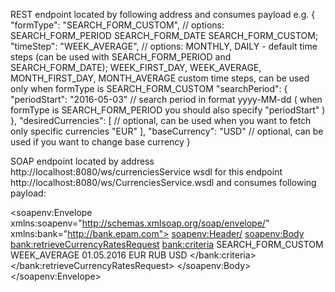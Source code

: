REST  endpoint located by following address and consumes payload e.g.
{ 
  "formType": "SEARCH_FORM_CUSTOM",  // options: SEARCH_FORM_PERIOD   SEARCH_FORM_DATE   SEARCH_FORM_CUSTOM;
  "timeStep": "WEEK_AVERAGE",     // options: 	MONTHLY, DAILY - default time steps (can be used with SEARCH_FORM_PERIOD and SEARCH_FORM_DATE);  WEEK_FIRST_DAY, WEEK_AVERAGE, MONTH_FIRST_DAY, MONTH_AVERAGE custom time steps, can be used only when formType is SEARCH_FORM_CUSTOM
  "searchPeriod": {
    "periodStart": "2016-05-03"   // search period in format yyyy-MM-dd  ( when formType is SEARCH_FORM_PERIOD you should also specify "periodStart" )
  },
  "desiredCurrencies": [   // optional, can be used when you want to fetch only specific currencies 
    "EUR"
  ],
  "baseCurrency": "USD"  // optional, can be used if you want to change base currency
}

SOAP endpoint located by address http://localhost:8080/ws/currenciesService 
wsdl for this endpoint http://localhost:8080/ws/CurrenciesService.wsdl 
and consumes following payload:

<soapenv:Envelope xmlns:soapenv="http://schemas.xmlsoap.org/soap/envelope/" xmlns:bank="http://bank.epam.com">
   <soapenv:Header/>
   <soapenv:Body>
      <bank:retrieveCurrencyRatesRequest>
         <bank:criteria>
            <formType>SEARCH_FORM_CUSTOM</formType>
            <timeStep>WEEK_AVERAGE</timeStep>
            <period>
               <start>01.05.2016</start>
            </period>
            <currencies>
               <currency>EUR</currency>
               <currency>RUB</currency>
            </currencies>
            <base>USD</base>
         </bank:criteria>
      </bank:retrieveCurrencyRatesRequest>
   </soapenv:Body>
</soapenv:Envelope>